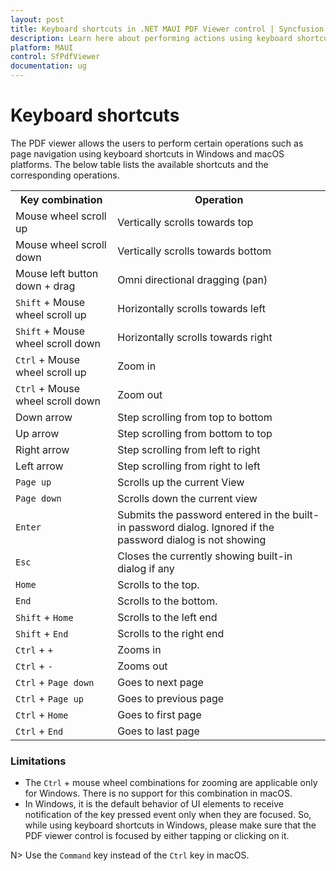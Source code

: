 ```yaml
---
layout: post
title: Keyboard shortcuts in .NET MAUI PDF Viewer control | Syncfusion
description: Learn here about performing actions using keyboard shortcuts in Syncfusion .NET MAUI PDF Viewer (SfPdfViewer) control.
platform: MAUI
control: SfPdfViewer
documentation: ug
---
```


# Keyboard shortcuts

The PDF viewer allows the users to perform certain operations such as page navigation using keyboard shortcuts in Windows and macOS platforms. The below table lists the available shortcuts and the corresponding operations.

<table>
<tr>
<th>Key combination</th>
<th>Operation</th>
</tr>
<tr>
<td>Mouse wheel scroll up</td>
<td>Vertically scrolls towards top</td>
</tr>
<tr>
<td>Mouse wheel scroll down</td>
<td>Vertically scrolls towards bottom</td>
</tr>
<tr>
<td>Mouse left button down + drag</td>
<td>Omni directional dragging (pan)</td>
</tr>
<tr>
<td><code>Shift</code> + Mouse wheel scroll up</td>
<td>Horizontally scrolls towards left</td>
</tr>
<tr>
<td><code>Shift</code> + Mouse wheel scroll down</td>
<td>Horizontally scrolls towards right</td>
</tr>
<tr>
<td><code>Ctrl</code> + Mouse wheel scroll up</td>
<td>Zoom in</td>
</tr>
<tr>
<td><code>Ctrl</code> + Mouse wheel scroll down</td>
<td>Zoom out</td>
</tr>
<tr>
<td>Down arrow</td>
<td>Step scrolling from top to bottom</td>
</tr>
<tr>
<td>Up arrow</td>
<td>Step scrolling from bottom to top</td>
</tr>
<tr>
<td>Right arrow</td>
<td>Step scrolling from left to right</td>
</tr>
<tr>
<td>Left arrow</td>
<td>Step scrolling from right to left</td>
</tr>
<tr>
<td><code>Page up</code></td>
<td>Scrolls up the current View</td>
</tr>
<tr>
<td><code>Page down</code></td>
<td>Scrolls down the current view</td>
</tr>
<tr>
<td><code>Enter</code></td>
<td>Submits the password entered in the built-in password dialog. Ignored if the password dialog is not showing</td>
</tr>
<tr>
<td><code>Esc</code></td>
<td>Closes the currently showing built-in dialog if any</td>
</tr>
<tr>
<td><code>Home</code></td>
<td>Scrolls to the top.</td>
</tr>
<tr>
<td><code>End</code></td>
<td>Scrolls to the bottom.</td>
</tr>
<tr>
<td><code>Shift</code> + <code>Home</code></td>
<td>Scrolls to the left end</td>
</tr>
<tr>
<td><code>Shift</code> + <code>End</code></td>
<td>Scrolls to the right end</td>
</tr>
<tr>
<td><code>Ctrl</code> + <code>+</code></td>
<td>Zooms in</td>
</tr>
<tr>
<td><code>Ctrl</code> + <code>-</code></td>
<td>Zooms out</td>
</tr>
<tr>
<td><code>Ctrl</code> + <code>Page down</code></td>
<td>Goes to next page</td>
</tr>
<tr>
<td><code>Ctrl</code> + <code>Page up</code></td>
<td>Goes to previous page</td>
</tr>
<tr>
<td><code>Ctrl</code> + <code>Home</code></td>
<td>Goes to first page</td>
</tr>
<tr>
<td><code>Ctrl</code> + <code>End</code></td>
<td>Goes to last page</td>
</tr>
</table>

### Limitations

* The `Ctrl` + mouse wheel combinations for zooming are applicable only for Windows. There is no support for this combination in macOS.
* In Windows, it is the default behavior of UI elements to receive notification of the key pressed event only when they are focused. So, while using keyboard shortcuts in Windows, please make sure that the PDF viewer control is focused by either tapping or clicking on it. 

N> Use the `Command` key instead of the `Ctrl` key in macOS.


